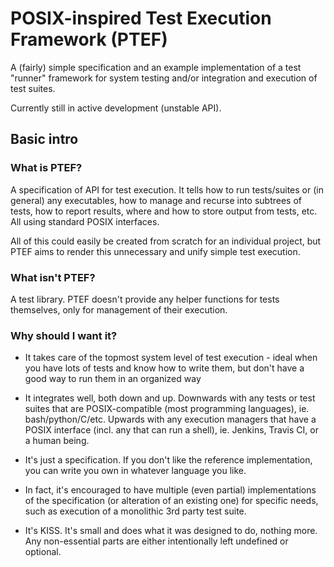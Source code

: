 # POSIX-inspired Test Execution Framework (PTEF)

A (fairly) simple specification and an example implementation of a test "runner"
framework for system testing and/or integration and execution of test suites.

Currently still in active development (unstable API).

## Basic intro

### What is PTEF?

A specification of API for test execution. It tells how to run tests/suites or
(in general) any executables, how to manage and recurse into subtrees of tests,
how to report results, where and how to store output from tests, etc.
All using standard POSIX interfaces.

All of this could easily be created from scratch for an individual project,
but PTEF aims to render this unnecessary and unify simple test execution.

### What isn't PTEF?

A test library. PTEF doesn't provide any helper functions for tests themselves,
only for management of their execution.

### Why should I want it?

* It takes care of the topmost system level of test execution - ideal when you
  have lots of tests and know how to write them, but don't have a good way
  to run them in an organized way

* It integrates well, both down and up. Downwards with any tests or test suites
  that are POSIX-compatible (most programming languages), ie. bash/python/C/etc.
  Upwards with any execution managers that have a POSIX interface (incl. any
  that can run a shell), ie. Jenkins, Travis CI, or a human being.

* It's just a specification. If you don't like the reference implementation,
  you can write you own in whatever language you like.

* In fact, it's encouraged to have multiple (even partial) implementations of
  the specification (or alteration of an existing one) for specific needs, such
  as execution of a monolithic 3rd party test suite.

* It's KISS. It's small and does what it was designed to do, nothing more.
  Any non-essential parts are either intentionally left undefined or optional.
